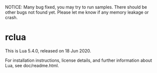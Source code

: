 NOTICE: Many bug fixed, you may try to run samples.
There should be other bugs not found yet.
Please let me know if any memory leakage or crash.



# rclua
This is Lua 5.4.0, released on 18 Jun 2020.

For installation instructions, license details, and
further information about Lua, see doc/readme.html.

